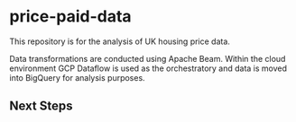 # price-paid-data

This repository is for the analysis of UK housing price data.

Data transformations are conducted using Apache Beam. Within the cloud
environment GCP Dataflow is used as the orchestratory and data is moved into
BigQuery for analysis purposes.

## Next Steps
